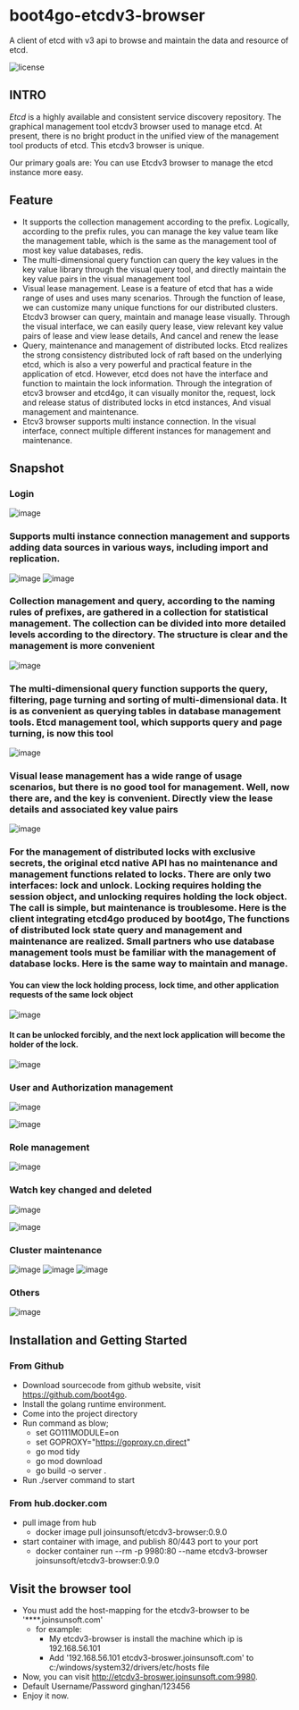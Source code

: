 # boot4go-etcdv3-browser
A client of etcd with v3 api to browse and maintain the data and resource of etcd.

![license](https://img.shields.io/badge/license-Apache--2.0-green.svg)

## INTRO
*Etcd* is a highly available and consistent service discovery repository.  The graphical management tool etcdv3 browser 
used to manage etcd. At present, there is no bright product in the unified view of the management tool 
products of etcd. This etcdv3 browser is unique.

Our primary goals are:
You can use Etcdv3 browser to manage the etcd instance more easy.

## Feature

- It supports the collection management according to the prefix. Logically, according to the prefix rules, you can manage the key value team like the management table, which is the same as the management tool of most key value databases, redis.
- The multi-dimensional query function can query the key values in the key value library through the visual query tool, and directly maintain the key value pairs in the visual management tool
- Visual lease management. Lease is a feature of etcd that has a wide range of uses and uses many scenarios. Through the function of lease, we can customize many unique functions for our distributed clusters. Etcdv3 browser can query, maintain and manage lease visually. Through the visual interface, we can easily query lease, view relevant key value pairs of lease and view lease details, And cancel and renew the lease
- Query, maintenance and management of distributed locks. Etcd realizes the strong consistency distributed lock of raft based on the underlying etcd, which is also a very powerful and practical feature in the application of etcd. However, etcd does not have the interface and function to maintain the lock information. Through the integration of etcv3 browser and etcd4go, it can visually monitor the, request, lock and release status of distributed locks in etcd instances, And visual management and maintenance.
- Etcv3 browser supports multi instance connection. In the visual interface, connect multiple different instances for management and maintenance.

## Snapshot

### Login
![image](https://img-blog.csdnimg.cn/6b559653242f4bf2b0331ca3f4b42cc9.png)

### Supports multi instance connection management and supports adding data sources in various ways, including import and replication.
![image](https://images.gitee.com/uploads/images/2022/0524/103654_e681c5c5_6575697.png)
![image](https://img-blog.csdnimg.cn/a333124c639e42088be8945072a1d691.png)

### Collection management and query, according to the naming rules of prefixes, are gathered in a collection for statistical management. The collection can be divided into more detailed levels according to the directory. The structure is clear and the management is more convenient
![image](https://img-blog.csdnimg.cn/a65da6d5347949fdb58e35c6a58de18f.png)

### The multi-dimensional query function supports the query, filtering, page turning and sorting of multi-dimensional data. It is as convenient as querying tables in database management tools. Etcd management tool, which supports query and page turning, is now this tool
![image](https://img-blog.csdnimg.cn/ebbea99207124e3593799c08ed1109a5.png)

### Visual lease management has a wide range of usage scenarios, but there is no good tool for management. Well, now there are, and the key is convenient. Directly view the lease details and associated key value pairs
![image](https://img-blog.csdnimg.cn/b1834e22e3124944b4c0ea83ed71955f.png)

### For the management of distributed locks with exclusive secrets, the original etcd native API has no maintenance and management functions related to locks. There are only two interfaces: lock and unlock. Locking requires holding the session object, and unlocking requires holding the lock object. The call is simple, but maintenance is troublesome. Here is the client integrating etcd4go produced by boot4go, The functions of distributed lock state query and management and maintenance are realized. Small partners who use database management tools must be familiar with the management of database locks. Here is the same way to maintain and manage.
#### You can view the lock holding process, lock time, and other application requests of the same lock object
![image](https://img-blog.csdnimg.cn/2ebe18d240a04300a3c34c22bae0cb9d.png)

#### It can be unlocked forcibly, and the next lock application will become the holder of the lock.
![image](https://img-blog.csdnimg.cn/facaba3079c04047976ee2f91e452600.png)

### User and Authorization management
![image](https://images.gitee.com/uploads/images/2022/0530/102037_81785dce_6575697.png)

![image](https://images.gitee.com/uploads/images/2022/0530/103309_0d3e2888_6575697.png)

### Role management
![image](https://images.gitee.com/uploads/images/2022/0530/102445_d443126c_6575697.png)

### Watch key changed and deleted
![image](https://images.gitee.com/uploads/images/2022/0530/103621_3226260b_6575697.png)

![image](https://images.gitee.com/uploads/images/2022/0530/104110_5a2d86ed_6575697.png)

### Cluster maintenance
![image](https://images.gitee.com/uploads/images/2022/0530/104310_dd026822_6575697.png)
![image](https://images.gitee.com/uploads/images/2022/0530/104343_11e0da56_6575697.png)
![image](https://images.gitee.com/uploads/images/2022/0530/104416_d1c69151_6575697.png)


### Others
![image](https://images.gitee.com/uploads/images/2022/0524/104248_dc1731a9_6575697.png)

## Installation and Getting Started

### From Github
- Download sourcecode from github website, visit https://github.com/boot4go.
- Install the golang runtime environment.
- Come into the project directory
- Run command as blow;
  - set GO111MODULE=on 
  - set GOPROXY="https://goproxy.cn,direct"
  - go mod tidy
  - go mod download
  - go build -o server .
- Run ./server command to start

### From hub.docker.com
- pull image from hub
  - docker image pull joinsunsoft/etcdv3-browser:0.9.0
- start container with image, and publish 80/443 port to your port
  - docker container run --rm -p 9980:80 --name etcdv3-browser joinsunsoft/etcdv3-browser:0.9.0

## Visit the browser tool
- You must add the host-mapping for the etcdv3-browser to be '****.joinsunsoft.com'
  - for example: 
    - My etcdv3-browser is install the machine which ip is 192.168.56.101
    - Add '192.168.56.101    etcdv3-broswer.joinsunsoft.com' to c:/windows/system32/drivers/etc/hosts file  
- Now, you can visit http://etcdv3-broswer.joinsunsoft.com:9980.
- Default Username/Password ginghan/123456
- Enjoy it now.